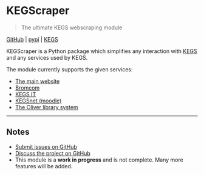 # KEGScraper

> The ultimate KEGS webscraping module

[GitHub](https://github.com/BigPotatoPizzaHey/kegscraper) |
[pypi](https://pypi.org/project/kegscraper) |
[KEGS](https://www.kegs.org.uk/)

KEGScraper is a Python package which simplifies any interaction with [KEGS](https://kegs.org.uk/) and any
services used by KEGS.

The module currently supports the given services:

- [The main website](https://kegs.org.uk/)
- [Bromcom](https://bromcomvle.com/)
- [KEGS IT](https://it.kegs.org.uk/)
- [KEGSnet (moodle)](https://vle.kegs.org.uk/)
- [The Oliver library system](https://kegs.oliverasp.co.uk/)

---

## Notes
- [Submit issues on GitHub](https://github.com/BigPotatoPizzaHey/kegscraper/issues)
- [Discuss the project on GitHub](https://github.com/BigPotatoPizzaHey/kegscraper/discussions)
- This module is a **work in progress** and is not complete. Many more features will be added.

